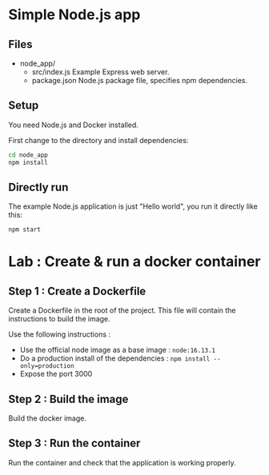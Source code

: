 # Simple Node.js app

## Files

- node_app/
  - src/index.js      Example Express web server.
  - package.json      Node.js package file, specifies npm dependencies.

## Setup

You need Node.js and Docker installed.

First change to the directory and install dependencies:

```bash
cd node_app
npm install
```

## Directly run

The example Node.js application is just "Hello world", you run it directly like this:

```bash
npm start
```


# Lab : Create & run a docker container

## Step 1 : Create a Dockerfile

Create a Dockerfile in the root of the project. This file will contain the instructions to build the image.

Use the following instructions :
* Use the official node image as a base image : `node:16.13.1`
* Do a production install of the dependencies : `npm install --only=production`
* Expose the port 3000

## Step 2 : Build the image

Build the docker image.

## Step 3 : Run the container

Run the container and check that the application is working properly.
